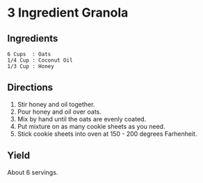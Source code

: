# 3 Ingredient Granola

## Ingredients

	6 Cups	: Oats
	1/4 Cup	: Coconut Oil
	1/3 Cup	: Honey

## Directions

1. Stir honey and oil together.
2. Pour honey and oil over oats.
3. Mix by hand until the oats are evenly coated.
4. Put mixture on as many cookie sheets as you need.
5. Stick cookie sheets into oven at 150 - 200 degrees Farhenheit.

## Yield

About 6 servings.
